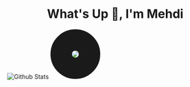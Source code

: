 <h1 align="center">What's Up 🧠, I'm Mehdi</h1>
<img src="https://github-readme-stats.vercel.app/api?username=MXK7&show_icons=true&theme=graywhite" alt="Github Stats" />
<img border="50" src="https://cdn.discordapp.com/attachments/988164726993350738/1066104969234759790/winnie-the-pooh-tigger.gif" style="border-radius: 50%">

<!--
**MXK7/MXK7** is a ✨ _special_ ✨ repository because its `README.md` (this file) appears on your GitHub profile.

Here are some ideas to get you started:

- 🔭 I’m currently working on ...
- 🌱 I’m currently learning ...
- 👯 I’m looking to collaborate on ...
- 🤔 I’m looking for help with ...
- 💬 Ask me about ...
- 📫 How to reach me: ...
- 😄 Pronouns: ...
- ⚡ Fun fact: ...
-->




<!-- ![Cover](https://cdn.discordapp.com/attachments/988164726993350738/1066104969234759790/winnie-the-pooh-tigger.gif) -->

